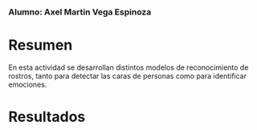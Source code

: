 ### Alumno: Axel Martin Vega Espinoza

# Resumen
En esta actividad se desarrollan distintos modelos de reconocimiento de rostros, tanto para detectar las caras de personas como para identificar emociones.     

# Resultados